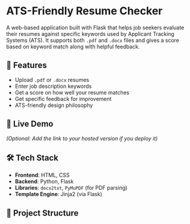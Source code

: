 # ATS-Friendly Resume Checker 

A web-based application built with Flask that helps job seekers evaluate their resumes against specific keywords used by Applicant Tracking Systems (ATS). It supports both `.pdf` and `.docx` files and gives a score based on keyword match along with helpful feedback.

## 🌟 Features

-  Upload `.pdf` or `.docx` resumes
-  Enter job description keywords
-  Get a score on how well your resume matches
-  Get specific feedback for improvement
-  ATS-friendly design philosophy

## 🚀 Live Demo

*(Optional: Add the link to your hosted version if you deploy it)*

## 🛠️ Tech Stack

- **Frontend**: HTML, CSS
- **Backend**: Python, Flask
- **Libraries**: `docx2txt`, `PyMuPDF` (for PDF parsing)
- **Template Engine**: Jinja2 (via Flask)

## 📂 Project Structure

